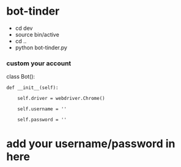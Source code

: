 # bot-tinder

- cd dev 
- source bin/active
- cd ..
- python bot-tinder.py

### custom your account
 class Bot():
 
 
    def __init__(self):
    
        self.driver = webdriver.Chrome()
        
        self.username = ''
        
        self.password = ''
        
        
 # add your username/password in here
